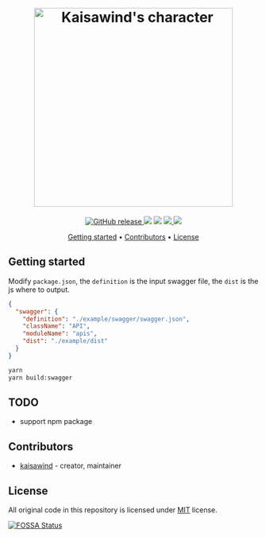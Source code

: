 <h1 align="center">
  <br>
  <img src="https://repository-images.githubusercontent.com/167809029/27811780-98cd-11e9-9d47-18889b196016" alt="Kaisawind's character" width="400">
  <br>
</h1>

<p align="center">
  <a href="https://github.com/kaisawind/swagger-builder/releases">
    <img src="https://img.shields.io/github/release/kaisawind/swagger-builder.svg" alt="GitHub release">
  </a>
  <img src="https://img.shields.io/badge/node-%3E%3D8.9-blue.svg" />
  <img src="https://img.shields.io/badge/npm-%3E%3D%203.0.0-blue.svg" />
  <a href="https://travis-ci.com/kaisawind/swagger-builder">
    <img src="https://travis-ci.com/kaisawind/swagger-builder.svg?token=zAYkhFNqwBwmfWpeEt2s&branch=master">
  </a>
  <a href="https://app.fossa.com/projects/git%2Bgithub.com%2Fkaisawind%2Fswagger-builder?ref=badge_shield">
    <img src="https://app.fossa.com/api/projects/git%2Bgithub.com%2Fkaisawind%2Fswagger-builder.svg?type=shield">
  </a>
</p>

<p align="center">
  <a href="#getting-started">Getting started</a> •
  <a href="#contributors">Contributors</a> •
  <a href="#license">License</a>
</p>

## Getting started

Modify `package.json`, the `definition` is the input swagger file, the `dist` is the js where to output.

```json
{
  "swagger": {
    "definition": "./example/swagger/swagger.json",
    "className": "API",
    "moduleName": "apis",
    "dist": "./example/dist"
  }
}
```

```bash
yarn
yarn build:swagger
```

## TODO

- support npm package

## Contributors
- [kaisawind](https://github.com/kaisawind) - creator, maintainer

## License

All original code in this repository is licensed under [MIT](https://github.com/kaisawind/swagger-builder/blob/master/LICENSE) license.

[![FOSSA Status](https://app.fossa.com/api/projects/git%2Bgithub.com%2Fkaisawind%2Fswagger-builder.svg?type=large)](https://app.fossa.com/projects/git%2Bgithub.com%2Fkaisawind%2Ffile-manager?ref=badge_large)

